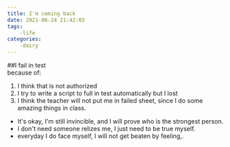```yaml
---
title: I'm coming back
date: 2021-06-24 21:42:03
tags: 
	-life
categories:
	-dairy
---
```

##I fail in test  
because of:  
1. I think that is not authorized
2. I try to write a script to full in test automatically but I lost
3. I think the teacher will not put me in failed sheet, since I do some amazing things in class.

* It's okay, I'm still invincible, and I will prove who is the strongest person.
* I don't need someone relizes me, I just need to be true myself.
* everyday I do face myself, I will not get beaten by feeling,.
